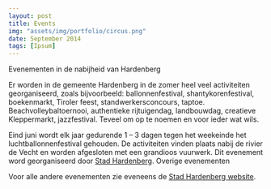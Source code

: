 ```yaml
---
layout: post
title: Events
img: "assets/img/portfolio/circus.png"
date: September 2014
tags: [Ipsum]
---
```


Evenementen in de nabijheid van Hardenberg

Er worden in de gemeente Hardenberg in de zomer heel veel activiteiten georganiseerd, zoals bijvoorbeeld:
ballonnenfestival, shantykorenfestival, boekenmarkt, Tiroler feest, standwerkersconcours, taptoe. Beachvolleybaltoernooi, authentieke rijtuigendag, landbouwdag, creatieve Kleppermarkt, jazzfestival. Teveel om op te noemen en voor ieder wat wils.

Eind juni wordt elk jaar gedurende 1 – 3 dagen tegen het weekeinde het luchtballonnenfestival gehouden.
De activiteiten vinden plaats nabij de rivier de Vecht en worden afgesloten met een grandioos vuurwerk.
Dit evenement word georganiseerd door [Stad Hardenberg](http://www.stichtinghardenbergpromotie.nl/index.html).
Overige evenementen

Voor alle andere evenementen zie eveneens de [Stad Hardenberg website](http://www.stichtinghardenbergpromotie.nl/index.html).
